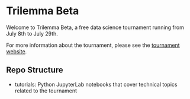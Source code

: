 # Trilemma Beta

Welcome to Trilemma Beta, a free data science tournament running from July 8th to July 29th.

For more information about the tournament, please see the [tournament website](https://www.trilemmacapital.com/tournament). 

## Repo Structure
- tutorials: Python JupyterLab notebooks that cover technical topics related to the tournament 
